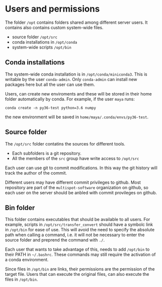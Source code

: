 # Users and permissions

The folder `/opt` contains folders shared among different server
 users. It contains also contains custom system-wide files.

- source folder `/opt/src`
- conda installations in `/opt/conda`
- system-wide scripts `/opt/bin`

## Conda installations

The system-wide conda installation is in `/opt/conda/miniconda3`.
This is writable by the user `conda-admin`. Only `conda-admin`
can install new packages here but all the user can use them.

Users, can create new enviroments and these will be stored
in their home folder automatically by conda. For example,
if the user `maya` runs:

```
conda create -n py36-test python=3.6 numpy
```

the new environment will be saved in `home/maya/.conda/envs/py36-test`.

## Source folder

The `/opt/src` folder contatins the sources for different tools.

- Each subfolders is a git repository.
- All the members of the `src` group have write access to `/opt/src`

Each user can use git to commit modifications. In this way the
git history will track the author of the commit.

Different users may have different commit privileges to github.
Most repository are part of the `multispot-software` organization
on github, so each user on the server should be anbled with
commit provileges on github.

## Bin folder

This folder contains executables that should be available to
all users. For example, scripts in `/opt/src/transfer_convert`
should have a symbolc link in `/opt/bin` for ease of use.
This will avoid the need to specify the absolute path when
calling a command, i.e. it will not be necessary to enter the
source folder and preprend the command with `./`.

Each user that wants to take advantage of this, needs to add
`/opt/bin` to their PATH in `~/.bashrc`. These commands may still
require the activation of a conda environment.

Since files in `/opt/bin` are links, their permissions are the
permission of the target file. Users that can execute
the original files, can also execute the files in `/opt/bin`.

